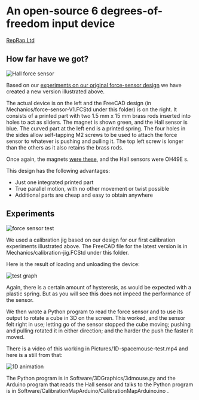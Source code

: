 # An open-source 6 degrees-of-freedom input device

[RepRap Ltd](https://reprapltd.com)


## How far have we got?

![Hall force sensor](https://github.com/RepRapLtd/6DInput/blob/main/RepRapLtd/Pictures/force-sensor-real-cad.jpg)

Based on our [experiments on our original force-sensor design](https://github.com/RepRapLtd/6DInput/tree/main/RepRapLtd/Experiments/ForceSensor) we have created a new version illustrated above.

The actual device is on the left and the FreeCAD design (in Mechanics/force-sensor-V1.FCStd under this folder) is on the right. It consists of a printed part with two 1.5 mm x 15 mm brass rods inserted into holes to act as sliders. The magnet is shown green, and the Hall sensor is blue. The curved part at the left end is a printed spring. The four holes in the sides allow self-tapping M2 screws to be used to attach the force sensor to whatever is pushing and pulling it. The top left screw is longer than the others as it also retains the brass rods.

Once again, the magnets [were these](https://www.amazon.co.uk/gp/product/B00TACH0P2), and the Hall sensors were OH49E s.

This design has the following advantages:

 - Just one integrated printed part
 - True parallel motion, with no other movement or twist possible
 - Additional parts are cheap and easy to obtain anywhere


## Experiments

![force sensor test](https://github.com/RepRapLtd/6DInput/blob/main/RepRapLtd/Experiments/ForceSensor/calibration.jpg)

We used a calibration jig based on our design for our first calibration experiments illustrated above. The FreeCAD file for the latest version is in Mechanics/calibration-jig.FCStd under this folder.

Here is the result of loading and unloading the device:

![test graph](https://github.com/RepRapLtd/6DInput/blob/main/RepRapLtd/Experiments/ForceSensor/slider-force-voltage-graph.png)

Again, there is a certain amount of hysteresis, as would be expected with a plastic spring. But as you will see this does not impeed the performance of the sensor.

We then wrote a Python program to read the force sensor and to use its output to rotate a cube in 3D on the screen. This worked, and the sensor felt right in use; letting go of the sensor stopped the cube moving; pushing and pulling rotated it in either direction; and the harder the push the faster it moved.

There is a video of this working in Pictures/1D-spacemouse-test.mp4 and here is a still from that:

![1D animation](https://github.com/RepRapLtd/6DInput/blob/main/RepRapLtd/Pictures/1D-spacemouse-test.jpg)

The Python program is in Software/3DGraphics/3dmouse.py and the Arduino program that reads the Hall sensor and talks to the Python program is in Software/CalibrationMapArduino/CalibrationMapArduino.ino .





